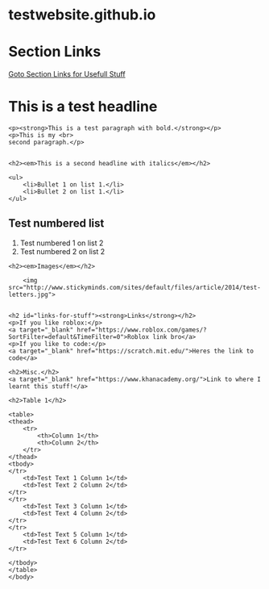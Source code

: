 # testwebsite.github.io
<!DOCTYPE html>
<!-- You can edit this -->

<!-- You can also edit this whole script and share it if you want! -->

<html>
	<head>
		<meta charset="utf-8">
		<title>Test</title>
	</head>
	<body>
	<h1>Section Links</h1>
	<a href="#links-for-stuff">Goto Section Links for Usefull Stuff</a>
	<h1>This is a test headline</h1>
	
	<p><strong>This is a test paragraph with bold.</strong></p>
	<p>This is my <br>
	second paragraph.</p>
	

	<h2><em>This is a second headline with italics</em></h2>

	<ul>
		<li>Bullet 1 on list 1.</li>
		<li>Bullet 2 on list 1.</li>
	</ul>

<h2><strong>Test numbered list</strong></h2>

<ol>
	<li>Test numbered 1 on list 2</li>
	<li>Test numbered 2 on list 2</li>
</ol>	

	<h2><em>Images</em></h2>
		
		<img src="http://www.stickyminds.com/sites/default/files/article/2014/test-letters.jpg">


	<h2 id="links-for-stuff"><strong>Links</strong></h2>
	<p>If you like roblox:</p>
	<a target="_blank" href="https://www.roblox.com/games/?SortFilter=default&TimeFilter=0">Roblox link bro</a>
	<p>If you like to code:</p>
	<a target="_blank" href="https://scratch.mit.edu/">Heres the link to code</a>
	
	<h2>Misc.</h2>
	<a target="_blank" href="https://www.khanacademy.org/">Link to where I learnt this stuff!</a>
	
	<h2>Table 1</h2>
	
	<table>
	<thead>
		<tr>
			<th>Column 1</th>
			<th>Column 2</th>
		</tr>
	</thead>
	<tbody>
	</tr>
		<td>Test Text 1 Column 1</td>
		<td>Test Text 2 Column 2</td>
	</tr>
	</tr>
		<td>Test Text 3 Column 1</td>
		<td>Test Text 4 Column 2</td>
	</tr>
	</tr>
		<td>Test Text 5 Column 1</td>
		<td>Test Text 6 Column 2</td>
	</tr>
	
	</tbody>
	</table>
	</body>
</html>
